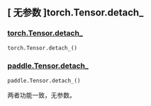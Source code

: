 ## [ 无参数 ]torch.Tensor.detach_

### [torch.Tensor.detach_](https://pytorch.org/docs/stable/generated/torch.Tensor.detach_.html)

```python
torch.Tensor.detach_()
```

### [paddle.Tensor.detach_]()

```python
paddle.Tensor.detach_()
```

两者功能一致，无参数。
